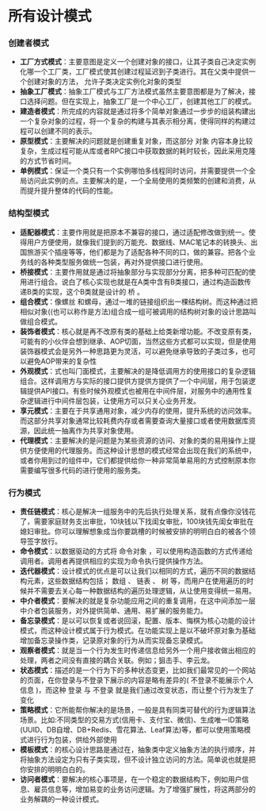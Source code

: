 
# 所有设计模式

### 创建者模式
- **工厂方式模式**：主要意图是定义⼀个创建对象的接⼝，让其⼦类⾃⼰决定实例化哪⼀个⼯⼚类，⼯⼚模式使其创建过程延迟到⼦类进⾏。其在⽗类中提供⼀个创建对象的⽅法， 允许⼦类决定实例化对象的类型
- **抽象工厂模式**：抽象⼯⼚模式与⼯⼚⽅法模式虽然主要意图都是为了解决，接⼝选择问题。但在实现上，抽象⼯⼚是⼀个中⼼⼯⼚，创建其他⼯⼚的模式。
- **建造者模式**：所完成的内容就是通过将多个简单对象通过⼀步步的组装构建出⼀个复杂对象的过程，将⼀个复杂的构建与其表示相分离，使得同样的构建过程可以创建不同的表示。
- **原型模式**：主要解决的问题就是创建重复对象，⽽这部分 对象 内容本身⽐较复杂，⽣成过程可能从库或者RPC接⼝中获取数据的耗时较⻓，因此采⽤克隆的⽅式节省时间。
- **单例模式**：保证⼀个类只有⼀个实例哪怕多线程同时访问，并需要提供⼀个全局访问此实例的点。主要解决的是，⼀个全局使⽤的类频繁的创建和消费，从⽽提升提升整体的代码的性能。


### 结构型模式
- **适配器模式**：主要作⽤就是把原本不兼容的接⼝，通过适配修改做到统⼀。使得⽤户⽅便使⽤，就像我们提到的万能充、数据线、MAC笔记本的转换头、出国旅游买个插座等等，他们都是为了适配各种不同的⼝，做的兼容。把各个业务线的各种类型服务做统⼀包装，再对外提供接⼝进⾏使⽤。
- **桥接模式**：主要作⽤就是通过将抽象部分与实现部分分离，把多种可匹配的使⽤进⾏组合。说⽩了核⼼实现也就是在A类中含有B类接⼝，通过构造函数传递B类的实现，这个B类就是设计的 桥 。
- **组合模式**：像螺丝 和螺⺟，通过⼀堆的链接组织出⼀棵结构树。⽽这种通过把相似对象((也可以称作是⽅法)组合成⼀组可被调⽤的结构树对象的设计思路叫做组合模式。
- **装饰者模式**：核⼼就是再不改原有类的基础上给类新增功能。不改变原有类，可能有的⼩伙伴会想到继承、AOP切⾯，当然这些⽅式都可以实现，但是使⽤装饰器模式会是另外⼀种思路更为灵活，可以避免继承导致的⼦类过多，也可以避免AOP带来的复杂性
- **外观模式**：式也叫⻔⾯模式，主要解决的是降低调⽤⽅的使⽤接⼝的复杂逻辑组合。这样调⽤⽅与实际的接⼝提供⽅提供⽅提供了⼀个中间层，⽤于包装逻辑提供API接⼝。有些时候外观模式也被⽤在中间件层，对服务中的通⽤性复杂逻辑进⾏中间件层包装，让使⽤⽅可以只关⼼业务开发。
- **享元模式**：主要在于共享通⽤对象，减少内存的使⽤，提升系统的访问效率。⽽这部分共享对象通常⽐较耗费内存或者需要查询⼤量接⼝或者使⽤数据库资源，因此统⼀抽离作为共享对象使⽤。
- **代理模式**：主要解决的是问题是为某些资源的访问、对象的类的易⽤操作上提供⽅便使⽤的代理服务。⽽这种设计思想的模式经常会出现在我们的系统中，或者你⽤到过的组件中，它们都提供给你⼀种⾮常简单易⽤的⽅式控制原本你需要编写很多代码的进⾏使⽤的服务类。


### ⾏为模式
- **责任链模式**：核⼼是解决⼀组服务中的先后执⾏处理关系，就有点像你没钱花了，需要家庭财务⽀出审批，10块钱以下找闺⼥审批，100块钱先闺⼥审批在媳妇审批。你可以理解想象成当你要跳槽的时候被安排的明明⽩⽩的被各个领导签字放⾏。
- **命令模式**：以数据驱动的⽅式将 命令对象 ，可以使⽤构造函数的⽅式传递给调⽤者。调⽤者再提供相应的实现为命令执⾏提供操作⽅法。
- **迭代器模式**：设计模式的优点是可以让我们以相同的⽅式，遍历不同的数据结构元素，这些数据结构包括； 数组 、 链表 、 树 等，⽽⽤户在使⽤遍历的时候并不需要去关⼼每⼀种数据结构的遍历处理逻辑，从让使⽤变得统⼀易⽤。
- **中介者模式**：要解决的就是复杂功能应⽤之间的重复调⽤，在这中间添加⼀层中介者包装服务，对外提供简单、通⽤、易扩展的服务能⼒。
- **备忘录模式**：是以可以恢复或者说回滚，配置、版本、悔棋为核⼼功能的设计模式，⽽这种设计模式属于⾏为模式。在功能实现上是以不破坏原对象为基础增加备忘录操作类，记录原对象的⾏为从⽽实现备忘录模式。
- **观察者模式**：就是当⼀个⾏为发⽣时传递信息给另外⼀个⽤户接收做出相应的处理，两者之间没有直接的耦合关联。例如；狙击⼿、李云⻰。
- **状态模式**：描述的是⼀个⾏为下的多种状态变更，⽐如我们最常⻅的⼀个⽹站的⻚⾯，在你登录与不登录下展示的内容是略有差异的( 不登录不能展示个⼈信息 )，⽽这种 登录 与 不登录 就是我们通过改变状态，⽽让整个⾏为发⽣了变化
- **策略模式**：它所能帮你解决的是场景，⼀般是具有同类可替代的⾏为逻辑算法场景。⽐如:不同类型的交易⽅式(信⽤卡、⽀付宝、微信)、⽣成唯⼀ID策略(UUID、DB⾃增、DB+Redis、雪花算法、Leaf算法)等，都可以使⽤策略模式进⾏⾏为包装，供给外部使⽤
- **模板模式**：的核⼼设计思路是通过在，抽象类中定义抽象⽅法的执⾏顺序，并将抽象⽅法设定为只有⼦类实现，但不设计独⽴访问的⽅法。简单说也就是把你安排的明明⽩⽩的。
- **访问者模式**：要解决的核⼼事项是，在⼀个稳定的数据结构下，例如⽤户信息、雇员信息等，增加易变的业务访问逻辑。为了增强扩展性，将这两部分的业务解耦的⼀种设计模式。